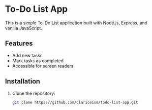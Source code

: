 # To-Do List App

This is a simple To-Do List application built with Node.js, Express, and vanilla JavaScript.

## Features

- Add new tasks
- Mark tasks as completed
- Accessible for screen readers

## Installation

1. Clone the repository:
   ```sh
   git clone https://github.com/clariceism/todo-list-app.git
